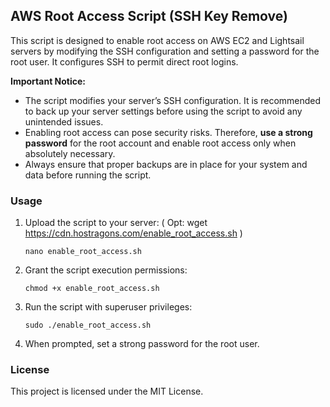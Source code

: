 ## AWS Root Access Script (SSH Key Remove)

This script is designed to enable root access on AWS EC2 and Lightsail servers by modifying the SSH configuration and setting a password for the root user. It configures SSH to permit direct root logins.

**Important Notice:**  
- The script modifies your server’s SSH configuration. It is recommended to back up your server settings before using the script to avoid any unintended issues.  
- Enabling root access can pose security risks. Therefore, **use a strong password** for the root account and enable root access only when absolutely necessary.  
- Always ensure that proper backups are in place for your system and data before running the script.

### Usage

1. Upload the script to your server: ( Opt: wget https://cdn.hostragons.com/enable_root_access.sh )
   ```
   nano enable_root_access.sh
   ```
2. Grant the script execution permissions:
   ```
   chmod +x enable_root_access.sh
   ```
3. Run the script with superuser privileges:
   ```
   sudo ./enable_root_access.sh
   ```
4. When prompted, set a strong password for the root user.

### License

This project is licensed under the MIT License.
